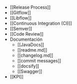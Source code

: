 - [[Release Process]] 
- [[Gitflow]] 
- [[Libflow]]
- [[Continuous Integration (CI)]]  
- [[Semver]] 
- [[Code Review]] 
- Documentación
	- [[JavaDocs]]
	- [[readme.md]]
	- [[changelog.md]]
	- [[commit messages]]
	- [[docsify]]
	- [[Swagger]]
- [[KPI]] 